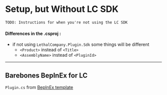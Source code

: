 # Setup, but Without LC SDK

	TODO: Instructions for when you're not using the LC SDK
  
#### Differences in the .csproj :
- if not using `LethalCompany.Plugin.Sdk` some things will be different
	- `<Product>` instead of `<Title>`
	- `<AssemblyName>` instead of `<PluginId>`
---
## Barebones BepInEx for LC
`Plugin.cs` from [BepInEx template](https://github.com/LethalCompany/LethalCompanyTemplate/blob/main/LethalCompanyTemplate/Plugin.cs)